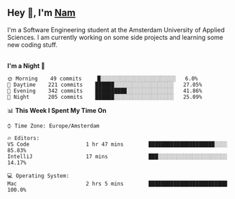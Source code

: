 <h2>Hey 👋, I'm <a href="https://namtphan.github.io/">Nam</a></h2>
I'm a Software Engineering student at the Amsterdam University of Applied Sciences. I am currently working on some side projects and learning some new coding stuff.
<br/><br/>
<!-- Most used languages stats -->
<!-- [![Top Langs](https://github-readme-stats.vercel.app/api/top-langs/?username=namtphan&layout=compact)](https://github.com/namtphan2/github-readme-stats) -->
  
<!--START_SECTION:waka-->
**I'm a Night 🦉** 

```text
🌞 Morning    49 commits     █░░░░░░░░░░░░░░░░░░░░░░░░   6.0% 
🌆 Daytime    221 commits    ██████░░░░░░░░░░░░░░░░░░░   27.05% 
🌃 Evening    342 commits    ██████████░░░░░░░░░░░░░░░   41.86% 
🌙 Night      205 commits    ██████░░░░░░░░░░░░░░░░░░░   25.09%

```


📊 **This Week I Spent My Time On** 

```text
⌚︎ Time Zone: Europe/Amsterdam

🔥 Editors: 
VS Code                  1 hr 47 mins        █████████████████████░░░░   85.83% 
IntelliJ                 17 mins             ███░░░░░░░░░░░░░░░░░░░░░░   14.17%

💻 Operating System: 
Mac                      2 hrs 5 mins        █████████████████████████   100.0%

```


<!--END_SECTION:waka-->
